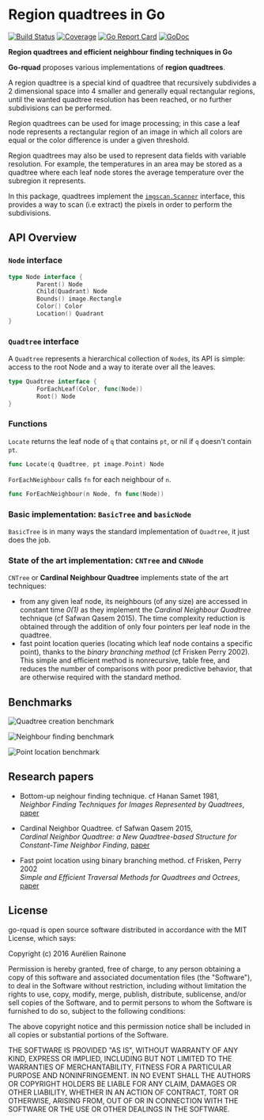 # Region quadtrees in Go
[![Build Status](https://travis-ci.org/arl/go-rquad.svg?branch=master)](https://travis-ci.org/arl/go-rquad) [![Coverage](https://codecov.io/gh/arl/go-rquad/branch/master/graph/badge.svg)](https://codecov.io/gh/arl/go-rquad)
[![Go Report Card](https://goreportcard.com/badge/github.com/arl/go-rquad)](https://goreportcard.com/report/github.com/arl/go-rquad)
[![GoDoc](http://img.shields.io/badge/go-documentation-blue.svg?style=flat-square)](http://godoc.org/github.com/arl/go-rquad) 

**Region quadtrees and efficient neighbour finding techniques in Go**

**Go-rquad** proposes various implementations of **region quadtrees**.

A region quadtree is a special kind of quadtree that recursively
subdivides a 2 dimensional space into 4 smaller and generally equal
rectangular regions, until the wanted quadtree resolution has been reached,
or no further subdivisions can be performed.

Region quadtrees can be used for image processing; in this case a leaf node
represents a rectangular region of an image in which all colors are equal or
the color difference is under a given threshold.

Region quadtrees may also be used to represent data fields with variable 
resolution. For example, the temperatures in an area may be stored as a
quadtree where each leaf node stores the average temperature over the
subregion it represents.

In this package, quadtrees implement the [`imgscan.Scanner`](https://github.com/arl/imgtools/tree/master/imgscan) interface,
this provides a way to scan (i.e extract) the pixels in order to perform the subdivisions.

## API Overview

### `Node` interface
```go
type Node interface {
        Parent() Node
        Child(Quadrant) Node
        Bounds() image.Rectangle
        Color() Color
        Location() Quadrant
}
```

### `Quadtree` interface

A `Quadtree` represents a hierarchical collection of `Node`s, its API is
simple: access to the root Node and a way to iterate over all the leaves.

```go
type Quadtree interface {
        ForEachLeaf(Color, func(Node))
        Root() Node
}
```

### Functions

`Locate` returns the leaf node of `q` that contains `pt`, or nil if `q` doesn't contain `pt`.
```go
func Locate(q Quadtree, pt image.Point) Node
```

`ForEachNeighbour` calls `fn` for each neighbour of `n`.
```go
func ForEachNeighbour(n Node, fn func(Node))
```

### Basic implementation: `BasicTree` and `basicNode`

`BasicTree` is in many ways the standard implementation of `Quadtree`, it just does the job.

### State of the art implementation: `CNTree` and `CNNode`

`CNTree` or **Cardinal Neighbour Quadtree** implements state of the art techniques:
 - from any given leaf node, its neighbours (of any size) are accessed in constant time *0(1)*  as they implement the  *Cardinal Neighbour Quadtree* technique (cf Safwan Qasem 2015). The time complexity reduction is obtained through the addition of only four pointers per leaf node in the quadtree.
 - fast point location queries (locating which leaf node contains a specific point), thanks to the *binary branching method* (cf Frisken Perry 2002). This simple and efficient method is nonrecursive, table free, and reduces the number of comparisons with
poor predictive behavior, that are otherwise required with the standard method.

## Benchmarks

![Quadtree creation benchmark](https://raw.githubusercontent.com/arl/go-rquad/readme-docs/Creation.png)

![Neighbour finding benchmark](https://raw.githubusercontent.com/arl/go-rquad/readme-docs/Neighbours.png)

![Point location benchmark](https://raw.githubusercontent.com/arl/go-rquad/readme-docs/PointLocation.png)

## Research papers

 - Bottom-up neighour finding technique. cf Hanan Samet 1981,  
*Neighbor Finding Techniques for Images Represented by Quadtrees*, [paper](https://raw.githubusercontent.com/arl/go-rquad/readme-docs/papers/a090240.pdf)

 - Cardinal Neighbor Quadtree. cf Safwan Qasem 2015,  
*Cardinal Neighbor Quadtree: a New Quadtree-based Structure for Constant-Time Neighbor Finding*, [paper](https://raw.githubusercontent.com/arl/go-rquad/readme-docs/papers/qasem-2015-ijca-907501.pdf)

 - Fast point location using binary branching method. cf Frisken, Perry 2002  
 *Simple and Efficient Traversal Methods for Quadtrees and Octrees*, [paper](https://raw.githubusercontent.com/arl/go-rquad/readme-docs/papers/Simple.and.Efficient.Traversal.Methods.for.Quadtrees.TR2002-41.pdf)


## License

go-rquad is open source software distributed in accordance with the MIT
License, which says:

Copyright (c) 2016 Aurélien Rainone

Permission is hereby granted, free of charge, to any person obtaining a copy
of this software and associated documentation files (the "Software"), to deal
in the Software without restriction, including without limitation the rights
to use, copy, modify, merge, publish, distribute, sublicense, and/or sell
copies of the Software, and to permit persons to whom the Software is
furnished to do so, subject to the following conditions:

The above copyright notice and this permission notice shall be included in
all copies or substantial portions of the Software.

THE SOFTWARE IS PROVIDED "AS IS", WITHOUT WARRANTY OF ANY KIND, EXPRESS OR
IMPLIED, INCLUDING BUT NOT LIMITED TO THE WARRANTIES OF MERCHANTABILITY,
FITNESS FOR A PARTICULAR PURPOSE AND NONINFRINGEMENT. IN NO EVENT SHALL THE
AUTHORS OR COPYRIGHT HOLDERS BE LIABLE FOR ANY CLAIM, DAMAGES OR OTHER
LIABILITY, WHETHER IN AN ACTION OF CONTRACT, TORT OR OTHERWISE, ARISING FROM,
OUT OF OR IN CONNECTION WITH THE SOFTWARE OR THE USE OR OTHER DEALINGS IN
THE SOFTWARE.


